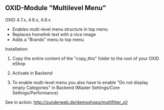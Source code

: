 
OXID-Module "Multilevel Menu"
-----------------------------------------------
OXID 4.7.x, 4.8.x, 4.9.x

- Enables multi-level menu structure in top menu
- Replaces homelink text with a nice image
- Adds a "Brands" menu to top menu

Installation:

1) Copy the entire content of the "copy_this" folder to the root of your OXID eShop

2) Activate in Backend

3) To enable multi-level menu you also have to enable "Do not display empty Categories" in Backend (Master Settings/Core Settings/Performance)

See in action: http://zunderweb.de/demoshops/multifilter_xl/